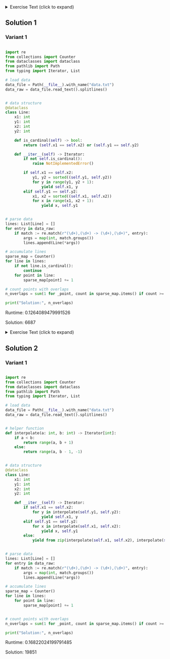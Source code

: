<details><summary>Exercise Text (click to expand)</summary>

<article class="day-desc"><h2>--- Day 5: Hydrothermal Venture ---</h2><p>You come across a field of <a href="https://en.wikipedia.org/wiki/Hydrothermal_vent" target="_blank">hydrothermal vents</a> on the ocean floor! These vents constantly produce large, opaque clouds, so it would be best to avoid them if possible.</p>
<p>They tend to form in <em>lines</em>; the submarine helpfully produces a list of nearby <span title="Maybe they're Bresenham vents.">lines of vents</span> (your puzzle input) for you to review. For example:</p>
<pre><code>0,9 -&gt; 5,9
8,0 -&gt; 0,8
9,4 -&gt; 3,4
2,2 -&gt; 2,1
7,0 -&gt; 7,4
6,4 -&gt; 2,0
0,9 -&gt; 2,9
3,4 -&gt; 1,4
0,0 -&gt; 8,8
5,5 -&gt; 8,2
</code></pre>
<p>Each line of vents is given as a line segment in the format <code>x1,y1 -&gt; x2,y2</code> where <code>x1</code>,<code>y1</code> are the coordinates of one end the line segment and <code>x2</code>,<code>y2</code> are the coordinates of the other end. These line segments include the points at both ends. In other words:</p>
<ul>
<li>An entry like <code>1,1 -&gt; 1,3</code> covers points <code>1,1</code>, <code>1,2</code>, and <code>1,3</code>.</li>
<li>An entry like <code>9,7 -&gt; 7,7</code> covers points <code>9,7</code>, <code>8,7</code>, and <code>7,7</code>.</li>
</ul>
<p>For now, <em>only consider horizontal and vertical lines</em>: lines where either <code>x1 = x2</code> or <code>y1 = y2</code>.</p>
<p>So, the horizontal and vertical lines from the above list would produce the following diagram:</p>
<pre><code>.......1..
..1....1..
..1....1..
.......1..
.112111211
..........
..........
..........
..........
222111....
</code></pre>
<p>In this diagram, the top left corner is <code>0,0</code> and the bottom right corner is <code>9,9</code>. Each position is shown as <em>the number of lines which cover that point</em> or <code>.</code> if no line covers that point. The top-left pair of <code>1</code>s, for example, comes from <code>2,2 -&gt; 2,1</code>; the very bottom row is formed by the overlapping lines <code>0,9 -&gt; 5,9</code> and <code>0,9 -&gt; 2,9</code>.</p>
<p>To avoid the most dangerous areas, you need to determine <em>the number of points where at least two lines overlap</em>. In the above example, this is anywhere in the diagram with a <code>2</code> or larger - a total of <code><em>5</em></code> points.</p>
<p>Consider only horizontal and vertical lines. <em>At how many points do at least two lines overlap?</em></p>
</article>

</details>

## Solution 1

### Variant 1

```python

import re
from collections import Counter
from dataclasses import dataclass
from pathlib import Path
from typing import Iterator, List

# load data
data_file = Path(__file__).with_name("data.txt")
data_raw = data_file.read_text().splitlines()


# data structure
@dataclass
class Line:
    x1: int
    y1: int
    x2: int
    y2: int

    def is_cardinal(self) -> bool:
        return (self.x1 == self.x2) or (self.y1 == self.y2)

    def __iter__(self) -> Iterator:
        if not self.is_cardinal():
            raise NotImplementedError()

        if self.x1 == self.x2:
            y1, y2 = sorted((self.y1, self.y2))
            for y in range(y1, y2 + 1):
                yield self.x1, y
        elif self.y1 == self.y2:
            x1, x2 = sorted((self.x1, self.x2))
            for x in range(x1, x2 + 1):
                yield x, self.y1


# parse data
lines: List[Line] = []
for entry in data_raw:
    if match := re.match(r"(\d+),(\d+) -> (\d+),(\d+)", entry):
        args = map(int, match.groups())
        lines.append(Line(*args))

# accumulate lines
sparse_map = Counter()
for line in lines:
    if not line.is_cardinal():
        continue
    for point in line:
        sparse_map[point] += 1

# count points with overlaps
n_overlaps = sum(1 for _point, count in sparse_map.items() if count >= 2)

print("Solution:", n_overlaps)


```

Runtime: 0.1264089479991526

Solution: 6687

<details><summary>Exercise Text (click to expand)</summary>

<article class="day-desc"><h2 id="part2">--- Part Two ---</h2><p>Unfortunately, considering only horizontal and vertical lines doesn't give you the full picture; you need to also consider <em>diagonal lines</em>.</p>
<p>Because of the limits of the hydrothermal vent mapping system, the lines in your list will only ever be horizontal, vertical, or a diagonal line at exactly 45 degrees. In other words:</p>
<ul>
<li>An entry like <code>1,1 -&gt; 3,3</code> covers points <code>1,1</code>, <code>2,2</code>, and <code>3,3</code>.</li>
<li>An entry like <code>9,7 -&gt; 7,9</code> covers points <code>9,7</code>, <code>8,8</code>, and <code>7,9</code>.</li>
</ul>
<p>Considering all lines from the above example would now produce the following diagram:</p>
<pre><code>1.1....11.
.111...2..
..2.1.111.
...1.2.2..
.112313211
...1.2....
..1...1...
.1.....1..
1.......1.
222111....
</code></pre>
<p>You still need to determine <em>the number of points where at least two lines overlap</em>. In the above example, this is still anywhere in the diagram with a <code>2</code> or larger - now a total of <code><em>12</em></code> points.</p>
<p>Consider all of the lines. <em>At how many points do at least two lines overlap?</em></p>
</article>

</details>

## Solution 2

### Variant 1

```python

import re
from collections import Counter
from dataclasses import dataclass
from pathlib import Path
from typing import Iterator, List

# load data
data_file = Path(__file__).with_name("data.txt")
data_raw = data_file.read_text().splitlines()


# helper function
def interpolate(a: int, b: int) -> Iterator[int]:
    if a < b:
        return range(a, b + 1)
    else:
        return range(a, b - 1, -1)


# data structure
@dataclass
class Line:
    x1: int
    y1: int
    x2: int
    y2: int

    def __iter__(self) -> Iterator:
        if self.x1 == self.x2:
            for y in interpolate(self.y1, self.y2):
                yield self.x1, y
        elif self.y1 == self.y2:
            for x in interpolate(self.x1, self.x2):
                yield x, self.y1
        else:
            yield from zip(interpolate(self.x1, self.x2), interpolate(self.y1, self.y2))


# parse data
lines: List[Line] = []
for entry in data_raw:
    if match := re.match(r"(\d+),(\d+) -> (\d+),(\d+)", entry):
        args = map(int, match.groups())
        lines.append(Line(*args))

# accumulate lines
sparse_map = Counter()
for line in lines:
    for point in line:
        sparse_map[point] += 1


# count points with overlaps
n_overlaps = sum(1 for _point, count in sparse_map.items() if count >= 2)

print("Solution:", n_overlaps)


```

Runtime: 0.16822024199791485

Solution: 19851
